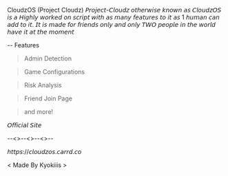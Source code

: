 CloudzOS
(Project Cloudz)
𝘗𝘳𝘰𝘫𝘦𝘤𝘵-𝘊𝘭𝘰𝘶𝘥𝘻 𝘰𝘵𝘩𝘦𝘳𝘸𝘪𝘴𝘦 𝘬𝘯𝘰𝘸𝘯 𝘢𝘴 𝘊𝘭𝘰𝘶𝘥𝘻𝘖𝘚 𝘪𝘴 𝘢 𝘏𝘪𝘨𝘩𝘭𝘺 𝘸𝘰𝘳𝘬𝘦𝘥 𝘰𝘯 𝘴𝘤𝘳𝘪𝘱𝘵 𝘸𝘪𝘵𝘩 𝘢𝘴 𝘮𝘢𝘯𝘺 𝘧𝘦𝘢𝘵𝘶𝘳𝘦𝘴 𝘵𝘰 𝘪𝘵 𝘢𝘴 1 𝘩𝘶𝘮𝘢𝘯 𝘤𝘢𝘯 𝘢𝘥𝘥 𝘵𝘰 𝘪𝘵. 𝘐𝘵 𝘪𝘴 𝘮𝘢𝘥𝘦 𝘧𝘰𝘳 𝘧𝘳𝘪𝘦𝘯𝘥𝘴 𝘰𝘯𝘭𝘺 𝘢𝘯𝘥 𝘰𝘯𝘭𝘺 𝘛𝘞𝘖 𝘱𝘦𝘰𝘱𝘭𝘦 𝘪𝘯 𝘵𝘩𝘦 𝘸𝘰𝘳𝘭𝘥 𝘩𝘢𝘷𝘦 𝘪𝘵 𝘢𝘵 𝘵𝘩𝘦 𝘮𝘰𝘮𝘦𝘯𝘵

-- Features

> Admin Detection

> Game Configurations

> Risk Analysis

> Friend Join Page

> and more!

𝘖𝘧𝘧𝘪𝘤𝘪𝘢𝘭 𝘚𝘪𝘵𝘦


--<>--<>--<>--


𝘩𝘵𝘵𝘱𝘴://𝘤𝘭𝘰𝘶𝘥𝘻𝘰𝘴.𝘤𝘢𝘳𝘳𝘥.𝘤𝘰

< Made By Kyokiiis >

